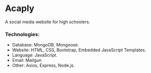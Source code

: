 # Acaply

A social media website for high schoolers.

### Technologies:
- Database: MongoDB, Mongoose.
- Website: HTML, CSS, Bootstrap, Embedded JavaScript Templates.
- Language: JavaScript.
- Email: Mailgun
- Other: Axios, Express, Node.js.
